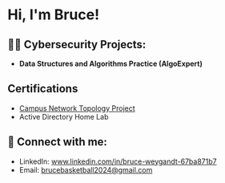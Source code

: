<h1>Hi, I'm Bruce! 

<h2>👨‍💻 Cybersecurity Projects:</h2>

- <b>Data Structures and Algorithms Practice (AlgoExpert)</b>
 
<h2>Certifications</h2>

- [Campus Network Topology Project](https://m.youtube.com/watch?v=QcOCbxhlAZs)
- Active Directory Home Lab

<h2> 🤳 Connect with me:</h2>

- LinkedIn: www.linkedin.com/in/bruce-weygandt-67ba871b7
- Email: brucebasketball2024@gmail.com

<!--
**joshmadakor1/joshmadakor1** is a ✨ _special_ ✨ repository because its `README.md` (this file) appears on your GitHub profile.

Here are some ideas to get you started:

- 🔭 I’m currently working on ...
- 🌱 I’m currently learning ...
- 👯 I’m looking to collaborate on ...
- 🤔 I’m looking for help with ...
- 💬 Ask me about ...
- 📫 How to reach me: ...
- 😄 Pronouns: ...
- ⚡ Fun fact: ...
-->
